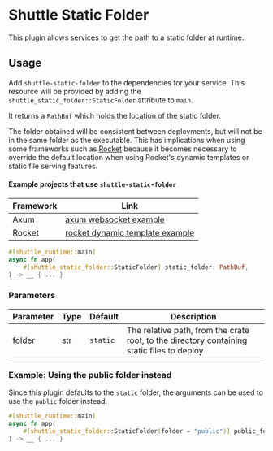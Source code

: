 # Shuttle Static Folder

This plugin allows services to get the path to a static folder at runtime.

## Usage

Add `shuttle-static-folder` to the dependencies for your service. 
This resource will be provided by adding the `shuttle_static_folder::StaticFolder` attribute to `main`.  

It returns  a `PathBuf` which holds the location of the static folder.

The folder obtained will be consistent between deployments, but will not be in the same folder as the executable.  This has implications when using some frameworks such as [Rocket](https://github.com/SergioBenitez/rocket) because it becomes necessary to override the default location when using Rocket's dynamic templates or static file serving features.

#### Example projects that use `shuttle-static-folder`

| Framework | Link                                                                                                        |
|-----------|-------------------------------------------------------------------------------------------------------------|
| Axum      | [axum websocket example](https://github.com/shuttle-hq/examples/tree/main/axum/websocket)                   |
| Rocket    | [rocket dynamic template example](https://github.com/shuttle-hq/examples/tree/main/rocket/dyn_template_hbs) |


``` rust
#[shuttle_runtime::main]
async fn app(
    #[shuttle_static_folder::StaticFolder] static_folder: PathBuf,
) -> __ { ... }
```

### Parameters

| Parameter | Type | Default  | Description                                                        |
|-----------|------|----------|--------------------------------------------------------------------|
| folder    | str  | `static` | The relative path, from the crate root, to the directory containing static files to deploy |

### Example: Using the public folder instead

Since this plugin defaults to the `static` folder, the arguments can be used to use the `public` folder instead.

``` rust
#[shuttle_runtime::main]
async fn app(
    #[shuttle_static_folder::StaticFolder(folder = "public")] public_folder: PathBuf,
) -> __ { ... }
```
